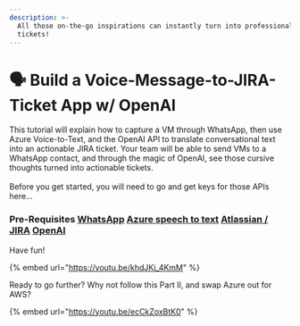 ```yaml
---
description: >-
  All those on-the-go inspirations can instantly turn into professional JIRA
  tickets!
---
```


# 🗣 Build a Voice-Message-to-JIRA-Ticket App w/ OpenAI

This tutorial will explain how to capture a VM through WhatsApp, then use Azure Voice-to-Text, and the OpenAI API to translate conversational text into an actionable JIRA ticket.  Your team will be able to send VMs to a WhatsApp contact, and through the magic of OpenAI, see those cursive thoughts turned into actionable tickets.\
\
Before you get started, you will need to go and get keys for those APIs here...

### Pre-Requisites  [WhatsApp](https://developers.facebook.com/docs/whatsapp/cloud-api/get-started)  [Azure speech to text](https://learn.microsoft.com/en-us/azure/cognitive-services/speech-service/get-started-speech-to-text?tabs=linux%2Cterminal\&pivots=programming-language-csharp#prerequisites)  [Atlassian / JIRA](https://developer.atlassian.com/cloud/jira/platform/basic-auth-for-rest-apis/)  [OpenAI](https://beta.openai.com/docs/api-reference/authentication) 

Have fun!

{% embed url="https://youtu.be/khdJKj_4KmM" %}

Ready to go further?  Why not follow this Part II, and swap Azure out for AWS?

{% embed url="https://youtu.be/ecCkZoxBtK0" %}
